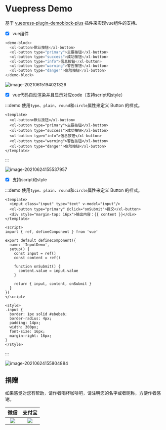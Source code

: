 # Vuepress Demo
基于 [vuepress-plugin-demoblock-plus](https://github.com/xinlei3166/vuepress-plugin-demoblock-plus) 插件来实现vue组件的支持。


- [x] vue组件

```js
<demo-block>
  <xl-button>默认按钮</xl-button>
  <xl-button type="primary">主要按钮</xl-button>
  <xl-button type="success">成功按钮</xl-button>
  <xl-button type="info">信息按钮</xl-button>
  <xl-button type="warning">警告按钮</xl-button>
  <xl-button type="danger">危险按钮</xl-button>
</demo-block>
```

![image-20210615194021326](https://tva1.sinaimg.cn/large/008i3skNly1grj6qits6pj312c04aq3j.jpg)



- [x] vue代码自动渲染并且显示对应code（支持script和style）

:::demo 使用`type`、`plain`、`round`和`circle`属性来定义 Button 的样式。
```vue
<template>
  <xl-button>默认按钮</xl-button>
  <xl-button type="primary">主要按钮</xl-button>
  <xl-button type="success">成功按钮</xl-button>
  <xl-button type="info">信息按钮</xl-button>
  <xl-button type="warning">警告按钮</xl-button>
  <xl-button type="danger">危险按钮</xl-button>
</template>
```
:::

![image-20210624155537957](https://tva1.sinaimg.cn/large/008i3skNly1grtetfss3hj317w0m0wi9.jpg)



- [x] 支持script和style

:::demo 使用`type`、`plain`、`round`和`circle`属性来定义 Button 的样式。

```vue
<template>
  <input class="input" type="text" v-model="input"/>
  <xl-button type="primary" @click="onSubmit">提交</xl-button>
  <div style="margin-top: 16px">输出内容：{{ content }}</div>
</template>

<script>
import { ref, defineComponent } from 'vue'

export default defineComponent({
  name: 'InputDemo',
  setup() {
    const input = ref()
    const content = ref()

    function onSubmit() {
      content.value = input.value
    }

    return { input, content, onSubmit }
  }
})
</script>

<style>
.input {
  border: 1px solid #ebebeb;
  border-radius: 4px;
  padding: 14px;
  width: 300px;
  font-size: 16px;
  margin-right: 16px;
}
</style>
```

:::

![image-20210624155804884](https://tva1.sinaimg.cn/large/008i3skNly1grtevxvq2wj30u0103wjn.jpg)


## 捐赠

如果感觉对您有帮助，请作者喝杯咖啡吧，请注明您的名字或者昵称，方便作者感谢。

| 微信 | 支付宝 |
| :---: | :---: |
| ![](https://xinlei3166.github.io/wxpay.png) | ![](https://xinlei3166.github.io/alipay.png) |






